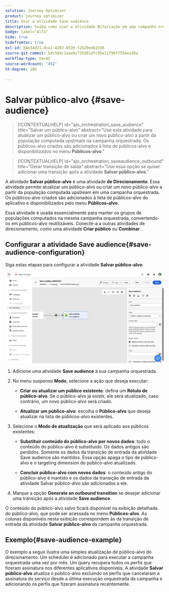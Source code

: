 ```yaml
---
solution: Journey Optimizer
product: journey optimizer
title: Usar a atividade Save audience
description: Saiba como usar a atividade Bifurcação em uma campanha orquestrada
badge: label="Alfa"
hide: true
hidefromtoc: true
exl-id: 84e34d21-dca1-4203-8539-f2b20e461936
source-git-commit: bdc584c1aae0c735d81dfc95e11f96f755bea26a
workflow-type: tm+mt
source-wordcount: '452'
ht-degree: 10%

---
```


# Salvar público-alvo {#save-audience}

>[!CONTEXTUALHELP]
>id="ajo_orchestration_save_audience"
>title="Salvar um público-alvo"
>abstract="Use esta atividade para atualizar um público-alvo ou criar um novo público-alvo a partir da população computada upstream na campanha orquestrada. Os públicos-alvo criados são adicionados à lista de públicos-alvo e disponibilizados no menu **Públicos-alvo**."

>[!CONTEXTUALHELP]
>id="ajo_orchestration_saveaudience_outbound"
>title="Gerar transição de saída"
>abstract="Use essa opção se quiser adicionar uma transição após a atividade **Salvar público-alvo**."

A atividade **Salvar público-alvo** é uma atividade **de Direcionamento**. Essa atividade permite atualizar um público-alvo ou criar um novo público-alvo a partir da população computada upstream em uma campanha orquestrada. Os públicos-alvo criados são adicionados à lista de públicos-alvo do aplicativo e disponibilizados pelo menu **Públicos-alvo**.

Essa atividade é usada essencialmente para manter os grupos de populações computados na mesma campanha orquestrada, convertendo-os em públicos-alvo reutilizáveis. Conecte-a a outras atividades de direcionamento, como uma atividade **Criar público** ou **Combinar**.

## Configurar a atividade Save audience{#save-audience-configuration}

Siga estas etapas para configurar a atividade **Salvar público-alvo**:

![](../assets/workflow-save-audience.png)

1. Adicione uma atividade **Save audience** à sua campanha orquestrada.

1. No menu suspenso **Modo**, selecione a ação que deseja executar:

   * **Criar ou atualizar um público existente**: defina um **Rótulo de público-alvo**. Se o público-alvo já existir, ele será atualizado, caso contrário, um novo público-alvo será criado.

   * **Atualizar um público-alvo**: escolha o **Público-alvo** que deseja atualizar na lista de públicos-alvo existentes.

1. Selecione o **Modo de atualização** que será aplicado aos públicos existentes:

   * **Substituir conteúdo do público-alvo por novos dados**: todo o conteúdo do público-alvo é substituído. Os dados antigos são perdidos. Somente os dados da transição de entrada da atividade Save audience são mantidos. Essa opção apaga o tipo de público-alvo e o targeting dimension do público-alvo atualizado.

   * **Concluir público-alvo com novos dados**: o conteúdo antigo do público-alvo é mantido e os dados da transição de entrada da atividade Salvar público-alvo são adicionados a ele.

1. Marque a opção **Generate an outbound transition** se desejar adicionar uma transição após a atividade **Save audience**.

O conteúdo do público-alvo salvo ficará disponível na exibição detalhada do público-alvo, que pode ser acessada no menu **Públicos-alvo**. As colunas disponíveis nesta exibição correspondem às da transição de entrada da atividade **Salvar público-alvo** da campanha orquestrada.


## Exemplo{#save-audience-example}

O exemplo a seguir ilustra uma simples atualização de público-alvo do direcionamento. Um scheduler é adicionado para executar a campanha orquestrada uma vez por mês. Um query recupera todos os perfis que fizeram assinatura nos diferentes aplicativos disponíveis. A atividade **Salvar público-alvo** atualiza o público-alvo excluindo os perfis que cancelaram a assinatura do serviço desde a última execução orquestrada da campanha e adicionando os perfis que fizeram assinatura recentemente.
